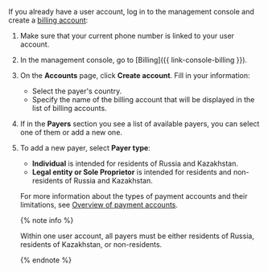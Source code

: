 If you already have a user account, log in to the management console and create a [billing account](../../billing/concepts/billing-account.md):

1. Make sure that your current phone number is linked to your user account.

1. In the management console, go to [Billing]({{ link-console-billing }}).

1. On the **Accounts** page, click **Create account**. Fill in your information:
   * Select the payer's country.
   * Specify the name of the billing account that will be displayed in the list of billing accounts.

1. If in the **Payers** section you see a list of available payers, you can select one of them or add a new one.

1. To add a new payer, select **Payer type**:
   * **Individual** is intended for residents of Russia and Kazakhstan.
   * **Legal entity or Sole Proprietor** is intended for residents and non-residents of Russia and Kazakhstan.

   For more information about the types of payment accounts and their limitations, see [Overview of payment accounts](../../billing/concepts/billing-account.md#ba-types).

   {% note info %}

   Within one user account, all payers must be either residents of Russia, residents of Kazakhstan, or non-residents.

   {% endnote %}